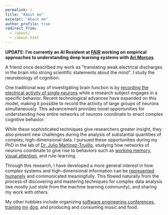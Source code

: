 ```yaml
---
permalink: /
title: "About me"
excerpt: "About me"
author_profile: true
redirect_from:
  - /about/
  - /about.html
---
```


**UPDATE: I'm currently an AI Resident at [FAIR](https://ai.facebook.com/) working on empirical approaches to understanding deep learning systems with [Ari Morcos](http://www.arimorcos.com/)**.

A friend once described my work as "translating weak electrical discharges in the brain into strong scientific statements about the mind". I study the neurobiology of cognition.

One traditional way of investigating brain function is by [recording the electrical activity of single neurons](https://en.wikipedia.org/wiki/Single-unit_recording) while a research subject engages in a specific behavior. Recent technological advances have expanded on this model, making it possible to record the activity of large groups of neurons simultaneously. This advancement provides novel opportunities for understanding how entire networks of neurons coordinate to enact complex cognitive behavior.

While these sophisticated techniques give researchers greater insight, they also present new challenges during the analysis of substantial quantities of complex, high-dimensional data. I pursued these opportunities during my PhD in the lab of [Dr. Julio Martinez-Trujillo](http://martinezlab.robarts.ca/), studying how networks of neurons coordinate to give rise to behaviors such as [working memory](https://en.wikipedia.org/wiki/Working_memory), [visual attention](https://en.wikipedia.org/wiki/Attention), and rule-learning.

Through this research, I have developed a more general interest in how complex systems and high-dimensional information can be [represented humanely](http://worrydream.com/#!/TheHumaneRepresentationOfThoughtTalk) and communicated meaningfully. This flowed naturally from the process of discovering and mastering techniques for complex data analysis (we mostly just stole from the machine learning community), and sharing my work with others.

My other hobbies include organizing [software engineering conferences](https://en.wikipedia.org/wiki/Canadian_University_Software_Engineering_Conference#CUSEC_2012:_Turing_Complete,_January_19%E2%80%9323,_2012_Montreal,_Quebec), [training](/images/cloe_balancing_rice_cake.jpg) [my](/images/clobertasaurus.jpg) [dog](/images/queenest_bean_of_the_good_girls.jpg), and producing and consuming music and food.
